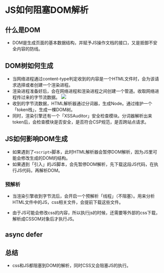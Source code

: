 # JS如何阻塞DOM解析

## 什么是DOM
- DOM是生成页面的基本数据结构，并赋予JS操作文档的接口，又是抵御不安全内容的防线。

## DOM树如何生成
- 当网络进程通过content-type判定收到的内容是一个HTML文件时，会为该请求选择或者创建一个渲染进程。
- 渲染进程准备好后，会在网络进程和渲染进程之间创建一个管道。收取网络进程传过来的字节流数据。
![](https://static001.geekbang.org/resource/image/1b/8c/1bfcd419acf6402c20ffc1a5b1909d8c.png)
- 收到的字节流数据，HTML解析器通过分词器，生成Node。通过维护一个「token栈」，生成一棵DOM树。
- 同时，渲染引擎还有一个「XSSAuditor」安全检查模块。分词器解析出来token后，会检查模块是否安全，是否符合CSP规范，是否跨站点请求。

## JS如何影响DOM生成
- 如果遇到了```<script>```脚本，此时HTML解析器会暂停DOM解析，因为JS里可能会修改生成的DOM的结构。
- 如果遇到「引入」的JS脚本，会先暂停DOM解析，先下载这段JS代码，在执行JS代码，再解析DOM。

### 预解析
- 当渲染引擎收到字节流后，会开启一个预解析「线程」（不阻塞）。用来分析HTML文件中的JS，css相关文件，会提前下载这些文件。

- 由于JS可能会修改css的内容，所以执行js的时候，还需要等外部的css下载，解析成CSSOM对象后才执行JS。

## async defer

## 总结
- css和JS都阻塞到DOM的解析，同时CSS又会阻塞JS的执行。